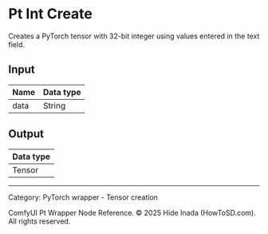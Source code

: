 # Pt Int Create
Creates a PyTorch tensor with 32-bit integer 
using values entered in the text field.

## Input
| Name | Data type |
|---|---|
| data | String |

## Output
| Data type |
|---|
| Tensor |

<HR>
Category: PyTorch wrapper - Tensor creation

ComfyUI Pt Wrapper Node Reference. © 2025 Hide Inada (HowToSD.com). All rights reserved.
